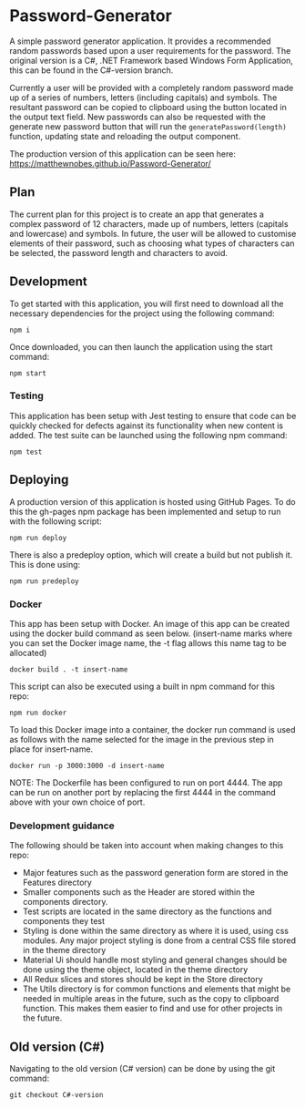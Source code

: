 # Password-Generator

A simple password generator application. It provides a recommended random passwords based upon a user requirements for the password. The original version is a C#, .NET Framework based Windows Form Application, this can be found in the C#-version branch.

Currently a user will be provided with a completely random password made up of a series of numbers, letters (including capitals) and symbols. The resultant password can be copied to clipboard using the button located in the output text field. New passwords can also be requested with the generate new password button that will run the `generatePassword(length)` function, updating state and reloading the output component.

The production version of this application can be seen here: https://matthewnobes.github.io/Password-Generator/

## Plan

The current plan for this project is to create an app that generates a complex password of 12 characters, made up of numbers, letters (capitals and lowercase) and symbols. In future, the user will be allowed to customise elements of their password, such as choosing what types of characters can be selected, the password length and characters to avoid.

## Development

To get started with this application, you will first need to download all the necessary dependencies for the project using the following command:

```
npm i
```

Once downloaded, you can then launch the application using the start command:

```
npm start
```

### Testing

This application has been setup with Jest testing to ensure that code can be quickly checked for defects against its functionality when new content is added. The test suite can be launched using the following npm command:

```
npm test
```

## Deploying

A production version of this application is hosted using GitHub Pages. To do this the gh-pages npm package has been implemented and setup to run with the following script:

```
npm run deploy
```

There is also a predeploy option, which will create a build but not publish it. This is done using:

```
npm run predeploy
```

### Docker

This app has been setup with Docker. An image of this app can be created using the docker build command as seen below. (insert-name marks where you can set the Docker image name, the -t flag allows this name tag to be allocated)

```
docker build . -t insert-name
```

This script can also be executed using a built in npm command for this repo:

```
npm run docker
```

To load this Docker image into a container, the docker run command is used as follows with the name selected for the image in the previous step in place for insert-name.

```
docker run -p 3000:3000 -d insert-name
```

NOTE: The Dockerfile has been configured to run on port 4444. The app can be run on another port by replacing the first 4444 in the command above with your own choice of port.

### Development guidance

The following should be taken into account when making changes to this repo:

- Major features such as the password generation form are stored in the Features directory
- Smaller components such as the Header are stored within the components directory.
- Test scripts are located in the same directory as the functions and components they test
- Styling is done within the same directory as where it is used, using css modules. Any major project styling is done from a central CSS file stored in the theme directory
- Material Ui should handle most styling and general changes should be done using the theme object, located in the theme directory
- All Redux slices and stores should be kept in the Store directory
- The Utils directory is for common functions and elements that might be needed in multiple areas in the future, such as the copy to clipboard function. This makes them easier to find and use for other projects in the future.

## Old version (C#)

Navigating to the old version (C# version) can be done by using the git command:

```
git checkout C#-version
```
